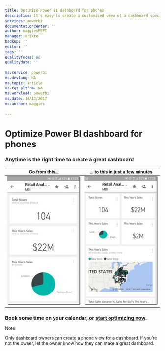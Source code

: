 ```yaml
---
title: Optimize Power BI dashboard for phones
description: It's easy to create a customized view of a dashboard specifically for viewing on mobile phones. Try it now.
services: powerbi
documentationcenter: ''
author: maggiesMSFT
manager: erikre
backup: ''
editor: ''
tags: ''
qualityfocus: no
qualitydate: ''

ms.service: powerbi
ms.devlang: NA
ms.topic: article
ms.tgt_pltfrm: NA
ms.workload: powerbi
ms.date: 10/13/2017
ms.author: maggies

---
```

# Optimize Power BI dashboard for phones
### Anytime is the right time to create a great dashboard
| **Go from this...** | **... to this in just a few minutes** |
|:---:|:---:|
| ![](media/powerbi-mobile-optimize-dashboard-phone-view/power-bi-phone-dashboard-not-optimized.png) |![](media/powerbi-mobile-optimize-dashboard-phone-view/power-bi-phone-dashboard-optimized.png) |

### Book some time on your calendar, or [start optimizing now](service-create-dashboard-mobile-phone-view.md).
> [!NOTE]
> Only dashboard owners can create a phone view for a dashboard. If you’re not the owner, let the owner know how they can make a great dashboard.
> 
> 

